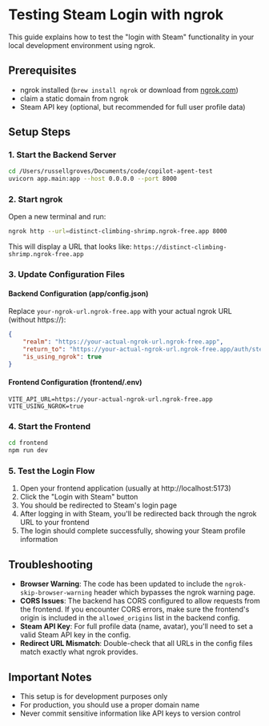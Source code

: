 # Testing Steam Login with ngrok

This guide explains how to test the "login with Steam" functionality in your local development environment using ngrok.

## Prerequisites

- ngrok installed (`brew install ngrok` or download from [ngrok.com](https://ngrok.com/download))
- claim a static domain from ngrok
- Steam API key (optional, but recommended for full user profile data)

## Setup Steps

### 1. Start the Backend Server

```bash
cd /Users/russellgroves/Documents/code/copilot-agent-test
uvicorn app.main:app --host 0.0.0.0 --port 8000
```

### 2. Start ngrok

Open a new terminal and run:

```bash
ngrok http --url=distinct-climbing-shrimp.ngrok-free.app 8000
```

This will display a URL that looks like: `https://distinct-climbing-shrimp.ngrok-free.app`

### 3. Update Configuration Files

#### Backend Configuration (app/config.json)

Replace `your-ngrok-url.ngrok-free.app` with your actual ngrok URL (without https://):

```json
{
    "realm": "https://your-actual-ngrok-url.ngrok-free.app",
    "return_to": "https://your-actual-ngrok-url.ngrok-free.app/auth/steam/callback",
    "is_using_ngrok": true
}
```

#### Frontend Configuration (frontend/.env)

```
VITE_API_URL=https://your-actual-ngrok-url.ngrok-free.app
VITE_USING_NGROK=true
```

### 4. Start the Frontend

```bash
cd frontend
npm run dev
```

### 5. Test the Login Flow

1. Open your frontend application (usually at http://localhost:5173)
2. Click the "Login with Steam" button
3. You should be redirected to Steam's login page
4. After logging in with Steam, you'll be redirected back through the ngrok URL to your frontend
5. The login should complete successfully, showing your Steam profile information

## Troubleshooting

- **Browser Warning**: The code has been updated to include the `ngrok-skip-browser-warning` header which bypasses the ngrok warning page.
- **CORS Issues**: The backend has CORS configured to allow requests from the frontend. If you encounter CORS errors, make sure the frontend's origin is included in the `allowed_origins` list in the backend config.
- **Steam API Key**: For full profile data (name, avatar), you'll need to set a valid Steam API key in the config.
- **Redirect URL Mismatch**: Double-check that all URLs in the config files match exactly what ngrok provides.

## Important Notes

- This setup is for development purposes only
- For production, you should use a proper domain name
- Never commit sensitive information like API keys to version control